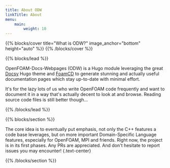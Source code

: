 ```yaml
---
title: About ODW
linkTitle: About
menu:
    main:
        weight: 10
---
```


{{% blocks/cover title="What is ODW?" image_anchor="bottom" height="auto" %}}
{{% /blocks/cover %}}

{{% blocks/lead %}}

OpenFOAM-Docs-Webpages (ODW) is a Hugo module leveraging the great [Docsy](https://github.com/google/docsy) Hugo theme and [FoamCD](https://github.com/FoamScience/ODW) to generate stunning and actually useful documentation pages which stay up-to-date with minimal effort.

It's for the lazy lots of us who write OpenFOAM code frequently and want to document it in a way that's actually decent to look at and browse. Reading source code files is still better though...

{{% /blocks/lead %}}


{{% blocks/section %}}

The core idea is to eventually put emphasis, not only the C++ features a code base leverages, but on more important Domain-Specific Language features, especially for OpenFOAM, MPI and friends. Right now, the project is in its first phases. Any PRs are appreciated. And don't hesitate to report issues you may encounter!
{.text-center}

{{% /blocks/section %}}
